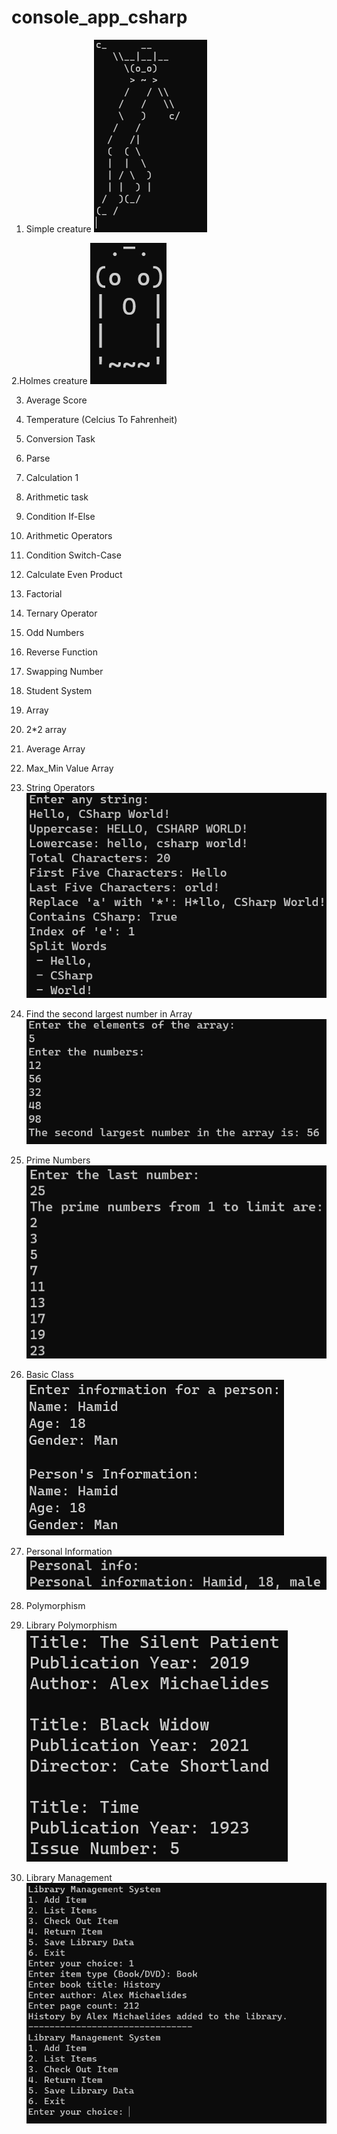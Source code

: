 # console_app_csharp

1. Simple creature
![Simple Creature](simple_creature.png)

2.Holmes creature
![Basic Creature](basiccreature.png)

3. Average Score

4. Temperature (Celcius To Fahrenheit)

5. Conversion Task

6. Parse 

7. Calculation 1

8. Arithmetic task

9. Condition If-Else 

10. Arithmetic Operators

11. Condition Switch-Case

12. Calculate Even Product

13. Factorial

14. Ternary Operator

15. Odd Numbers

16. Reverse Function 

17. Swapping Number

18. Student System

19. Array 

20. 2*2 array

21. Average Array

22. Max_Min Value Array

23. String Operators
![String Operators](String_Operators.png)

24. Find the second largest number in Array
![Find the Second Max Number in Array](thesecondlargest_number.png)

25. Prime Numbers
![Prime Numbers](prime_numbers.png)

26. Basic Class
![Basic Class](class_task.png)

27. Personal Information
![Personal Info](personal_info.png)

28. Polymorphism

29. Library Polymorphism
![Library Info](LibraryInfo.png)

30. Library Management
![Management](management.png)